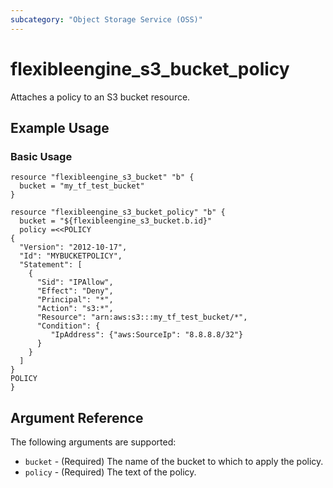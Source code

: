 ```yaml
---
subcategory: "Object Storage Service (OSS)"
---
```


# flexibleengine\_s3\_bucket\_policy

Attaches a policy to an S3 bucket resource.

## Example Usage

### Basic Usage

```hcl
resource "flexibleengine_s3_bucket" "b" {
  bucket = "my_tf_test_bucket"
}

resource "flexibleengine_s3_bucket_policy" "b" {
  bucket = "${flexibleengine_s3_bucket.b.id}"
  policy =<<POLICY
{
  "Version": "2012-10-17",
  "Id": "MYBUCKETPOLICY",
  "Statement": [
    {
      "Sid": "IPAllow",
      "Effect": "Deny",
      "Principal": "*",
      "Action": "s3:*",
      "Resource": "arn:aws:s3:::my_tf_test_bucket/*",
      "Condition": {
         "IpAddress": {"aws:SourceIp": "8.8.8.8/32"}
      } 
    } 
  ]
}
POLICY
}
```

## Argument Reference

The following arguments are supported:

* `bucket` - (Required) The name of the bucket to which to apply the policy.
* `policy` - (Required) The text of the policy.
